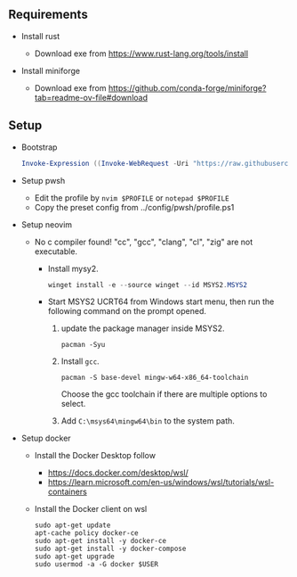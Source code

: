 ## Requirements

* Install rust

  - Download exe from https://www.rust-lang.org/tools/install

* Install miniforge

  - Download exe from  https://github.com/conda-forge/miniforge?tab=readme-ov-file#download

## Setup

* Bootstrap

  ```powershell
  Invoke-Expression ((Invoke-WebRequest -Uri "https://raw.githubusercontent.com/guanghechen/config/refs/heads/guanghechen/win/setup.ps1" -Headers @{ 'Cache-Control' = 'no-cache'; 'Pragma' = 'no-cache'; 'Expires' = '0' }).Content)
  ```

* Setup pwsh

  - Edit the profile by `nvim $PROFILE` or `notepad $PROFILE`
  - Copy the preset config from ../config/pwsh/profile.ps1


* Setup neovim

  - No c compiler found! "cc", "gcc", "clang", "cl", "zig" are not executable.

    - Install mysy2.

      ```powershell
      winget install -e --source winget --id MSYS2.MSYS2
      ```

    - Start MSYS2 UCRT64 from Windows start menu, then run the following command on the prompt opened.

      1. update the package manager inside MSYS2.
      
          ```shell
          pacman -Syu
          ```
      2. Install `gcc`.

          ```shell
          pacman -S base-devel mingw-w64-x86_64-toolchain
          ```

          Choose the gcc toolchain if there are multiple options to select.

      3. Add `C:\msys64\mingw64\bin` to the system path.

* Setup docker

  - Install the Docker Desktop follow

    - https://docs.docker.com/desktop/wsl/
    - https://learn.microsoft.com/en-us/windows/wsl/tutorials/wsl-containers

  - Install the Docker client on wsl

    ```fish
    sudo apt-get update
    apt-cache policy docker-ce
    sudo apt-get install -y docker-ce
    sudo apt-get install -y docker-compose
    sudo apt-get upgrade
    sudo usermod -a -G docker $USER
    ```

